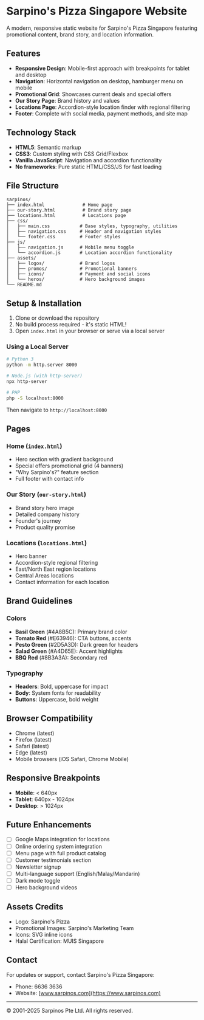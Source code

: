 # Sarpino's Pizza Singapore Website

A modern, responsive static website for Sarpino's Pizza Singapore featuring promotional content, brand story, and location information.

## Features

- **Responsive Design**: Mobile-first approach with breakpoints for tablet and desktop
- **Navigation**: Horizontal navigation on desktop, hamburger menu on mobile
- **Promotional Grid**: Showcases current deals and special offers
- **Our Story Page**: Brand history and values
- **Locations Page**: Accordion-style location finder with regional filtering
- **Footer**: Complete with social media, payment methods, and site map

## Technology Stack

- **HTML5**: Semantic markup
- **CSS3**: Custom styling with CSS Grid/Flexbox
- **Vanilla JavaScript**: Navigation and accordion functionality
- **No frameworks**: Pure static HTML/CSS/JS for fast loading

## File Structure

```
sarpinos/
├── index.html              # Home page
├── our-story.html          # Brand story page
├── locations.html          # Locations page
├── css/
│   ├── main.css           # Base styles, typography, utilities
│   ├── navigation.css     # Header and navigation styles
│   └── footer.css         # Footer styles
├── js/
│   ├── navigation.js      # Mobile menu toggle
│   └── accordion.js       # Location accordion functionality
├── assets/
│   ├── logos/             # Brand logos
│   ├── promos/            # Promotional banners
│   ├── icons/             # Payment and social icons
│   └── heros/             # Hero background images
└── README.md
```

## Setup & Installation

1. Clone or download the repository
2. No build process required - it's static HTML!
3. Open `index.html` in your browser or serve via a local server

### Using a Local Server

```bash
# Python 3
python -m http.server 8000

# Node.js (with http-server)
npx http-server

# PHP
php -S localhost:8000
```

Then navigate to `http://localhost:8000`

## Pages

### Home (`index.html`)
- Hero section with gradient background
- Special offers promotional grid (4 banners)
- "Why Sarpino's?" feature section
- Full footer with contact info

### Our Story (`our-story.html`)
- Brand story hero image
- Detailed company history
- Founder's journey
- Product quality promise

### Locations (`locations.html`)
- Hero banner
- Accordion-style regional filtering
- East/North East region locations
- Central Areas locations
- Contact information for each location

## Brand Guidelines

### Colors
- **Basil Green** (#4A8B5C): Primary brand color
- **Tomato Red** (#E63946): CTA buttons, accents
- **Pesto Green** (#2D5A3D): Dark green for headers
- **Salad Green** (#A4D65E): Accent highlights
- **BBQ Red** (#8B3A3A): Secondary red

### Typography
- **Headers**: Bold, uppercase for impact
- **Body**: System fonts for readability
- **Buttons**: Uppercase, bold weight

## Browser Compatibility

- Chrome (latest)
- Firefox (latest)
- Safari (latest)
- Edge (latest)
- Mobile browsers (iOS Safari, Chrome Mobile)

## Responsive Breakpoints

- **Mobile**: < 640px
- **Tablet**: 640px - 1024px
- **Desktop**: > 1024px

## Future Enhancements

- [ ] Google Maps integration for locations
- [ ] Online ordering system integration
- [ ] Menu page with full product catalog
- [ ] Customer testimonials section
- [ ] Newsletter signup
- [ ] Multi-language support (English/Malay/Mandarin)
- [ ] Dark mode toggle
- [ ] Hero background videos

## Assets Credits

- Logo: Sarpino's Pizza
- Promotional Images: Sarpino's Marketing Team
- Icons: SVG inline icons
- Halal Certification: MUIS Singapore

## Contact

For updates or support, contact Sarpino's Pizza Singapore:
- Phone: 6636 3636
- Website: [www.sarpinos.com](https://www.sarpinos.com)

---

© 2001-2025 Sarpinos Pte Ltd. All rights reserved.

